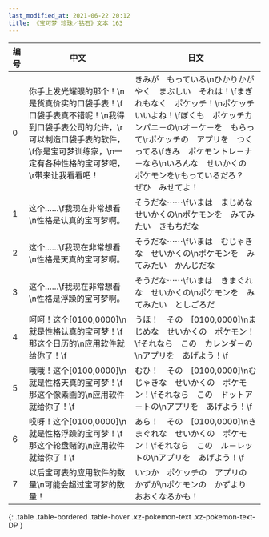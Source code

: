 ```yaml
---
last_modified_at: 2021-06-22 20:12
title: 《宝可梦 珍珠／钻石》文本 163
---
```

| 编号 | 中文 | 日文 |
| ---- | ---- | ---- |
| 0 | 你手上发光耀眼的那个！\n是货真价实的口袋手表！\f口袋手表真不错呢！\n我得到口袋手表公司的允许，\r可以制造口袋手表的软件，\f你是宝可梦训练家，\n一定有各种性格的宝可梦吧，\r带来让我看看吧！ | きみが　もっている\nひかりかがやく　まぶしい　それは！\fまぎれもなく　ポケッチ！\nポケッチ　いいよね！\fぼくも　ポケッチカンパニ－の\nオ－ケ－を　もらって\rポケッチの　アプリを　つくってる\fきみ　ポケモントレ－ナ－なら\nいろんな　せいかくの　ポケモンを\rもっているだろ？　ぜひ　みせてよ！ |
| 1 | 这个……\f我现在非常想看\n性格是认真的宝可梦啊。 | そうだな⋯⋯\fいまは　まじめな　せいかくの\nポケモンを　みてみたい　きもちだな |
| 2 | 这个……\f我现在非常想看\n性格是天真的宝可梦啊。 | そうだな⋯⋯\fいまは　むじゃきな　せいかくの\nポケモンを　みてみたい　かんじだな |
| 3 | 这个……\f我现在非常想看\n性格是浮躁的宝可梦啊。 | そうだな⋯⋯\fいまは　きまぐれな　せいかくの\nポケモンを　みてみたい　としごろだ |
| 4 | 呵呵！这个[0100,0000]\n就是性格认真的宝可梦！\f那这个日历的\n应用软件就给你了！\f | うほ！　その　[0100,0000]\nまじめな　せいかくの　ポケモン！\fそれなら　この　カレンダ－の\nアプリを　あげよう！\f |
| 5 | 哦哦！这个[0100,0000]\n就是性格天真的宝可梦！\f那这个像素画的\n应用软件就给你了！\f | むひ！　その　[0100,0000]\nむじゃきな　せいかくの　ポケモン！\fそれなら　この　ドットア－トの\nアプリを　あげよう！\f |
| 6 | 哎呀！这个[0100,0000]\n就是性格浮躁的宝可梦！\f那这个轮盘赌的\n应用软件就给你了！\f | あら！　その　[0100,0000]\nきまぐれな　せいかくの　ポケモン！\fそれなら　この　ル－レットの\nアプリを　あげよう！\f |
| 7 | 以后宝可表的应用软件的数量\n可能会超过宝可梦的数量！ | いつか　ポケッチの　アプリの　かずが\nポケモンの　かずより　おおくなるかも！ |
{: .table .table-bordered .table-hover .xz-pokemon-text .xz-pokemon-text-DP }